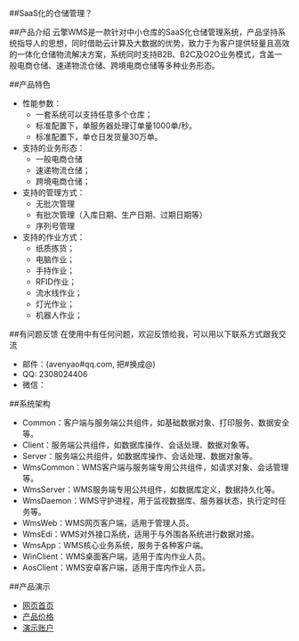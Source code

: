 
##SaaS化的仓储管理？

##产品介绍
云擎WMS是一款针对中小仓库的SaaS化仓储管理系统，产品坚持系统指导人的思想，同时借助云计算及大数据的优势，致力于为客户提供轻量且高效的一体化仓储物流解决方案，系统同时支持B2B、B2C及O2O业务模式，含盖一般电商仓储、速递物流仓储、跨境电商仓储等多种业务形态。

##产品特色

* 性能参数：
    *  一套系统可以支持任意多个仓库；
    *  标准配置下，单服务器处理订单量1000单/秒。
    *  标准配置下，单仓日发货量30万单。
* 支持的业务形态：
    *  一般电商仓储
    *  速递物流仓储；
    *  跨境电商仓储；
* 支持的管理方式：
    *  无批次管理
    *  有批次管理（入库日期、生产日期、过期日期等）
    *  序列号管理
* 支持的作业方式：
    *  纸质拣货；
    *  电脑作业；
    *  手持作业；
    *  RFID作业；
    *  流水线作业；
    *  灯光作业；
    *  机器人作业；

##有问题反馈
在使用中有任何问题，欢迎反馈给我，可以用以下联系方式跟我交流

* 邮件：(avenyao#qq.com, 把#换成@)
* QQ: 2308024406
* 微信：

##系统架构

* Common：客户端与服务端公共组件，如基础数据对象、打印服务、数据安全等。
* Client：服务端公共组件，如数据库操作、会话处理、数据对象等。
* Server：服务端公共组件，如数据库操作、会话处理、数据对象等。
* WmsCommon：WMS客户端与服务端专用公共组件，如请求对象、会话管理等。
* WmsServer：WMS服务端专用公共组件，如数据库定义，数据持久化等。
* WmsDaemon：WMS守护进程，用于监视数据库、服务器状态，执行定时任务等。
* WmsWeb：WMS网页客户端，适用于管理人员。
* WmsEdi：WMS对外接口系统，适用于与外围各系统进行数据对接。
* WmsApp：WMS核心业务系统，服务于各种客户端。
* WinClient：WMS桌面客户端，适用于库内作业人员。
* AosClient：WMS安卓客户端，适用于库内作业人员。

##产品演示

* [网页首页](http://c-scm.com/) 
* [产品价格](http://c-scm.com/Home/Price)
* [演示账户](http://wms.c-scm.xyz/)
